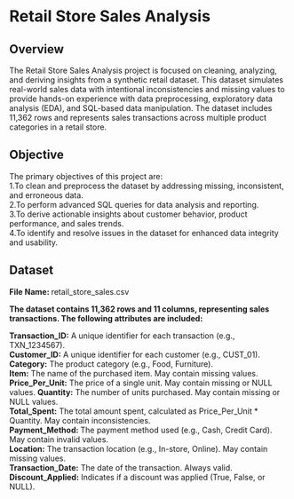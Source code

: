  # Retail Store Sales Analysis

## Overview

The Retail Store Sales Analysis project is focused on cleaning, analyzing, and deriving insights from a synthetic retail dataset. This dataset simulates real-world sales data with intentional inconsistencies and missing values to provide hands-on experience with data preprocessing, exploratory data analysis (EDA), and SQL-based data manipulation. The dataset includes 11,362 rows and represents sales transactions across multiple product categories in a retail store.

## Objective

The primary objectives of this project are:  
1.To clean and preprocess the dataset by addressing missing, inconsistent, and erroneous data.  
2.To perform advanced SQL queries for data analysis and reporting.  
3.To derive actionable insights about customer behavior, product performance, and sales trends.  
4.To identify and resolve issues in the dataset for enhanced data integrity and usability.

## Dataset

<strong>File Name: </strong> retail_store_sales.csv

<strong>The dataset contains 11,362 rows and 11 columns, representing sales transactions. The following attributes are included:</strong>

<strong>Transaction_ID:</strong> A unique identifier for each transaction (e.g., TXN_1234567).  
<strong>Customer_ID:</strong> A unique identifier for each customer (e.g., CUST_01).  
<strong>Category:</strong> The product category (e.g., Food, Furniture).  
<strong>Item:</strong>  The name of the purchased item. May contain missing values.  
<strong>Price_Per_Unit:</strong>  The price of a single unit. May contain missing or NULL values. 
<strong>Quantity:</strong>  The number of units purchased. May contain missing or NULL values.  
<strong>Total_Spent:</strong>  The total amount spent, calculated as Price_Per_Unit * Quantity. May contain inconsistencies.  
<strong>Payment_Method: </strong> The payment method used (e.g., Cash, Credit Card). May contain invalid values.  
<strong>Location:</strong>  The transaction location (e.g., In-store, Online). May contain missing values.  
<strong>Transaction_Date:</strong>  The date of the transaction. Always valid.  
<strong>Discount_Applied:</strong>  Indicates if a discount was applied (True, False, or NULL).
